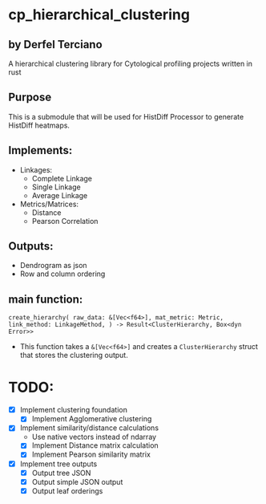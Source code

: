 # cp_hierarchical_clustering

## by Derfel Terciano

A hierarchical clustering library for Cytological profiling projects written in rust

## Purpose

This is a submodule that will be used for HistDiff Processor to generate HistDiff
heatmaps.

## Implements:

- Linkages:
  - Complete Linkage
  - Single Linkage
  - Average Linkage
- Metrics/Matrices:
  - Distance
  - Pearson Correlation

## Outputs:

- Dendrogram as json
- Row and column ordering

## main function:

`create_hierarchy(
    raw_data: &[Vec<f64>],
    mat_metric: Metric,
    link_method: LinkageMethod,
) -> Result<ClusterHierarchy, Box<dyn Error>>`

- This function takes a `&[Vec<f64>]` and creates a `ClusterHierarchy` struct that stores the clustering output.

# TODO:

- [x] Implement clustering foundation
  - [x] Implement Agglomerative clustering
- [x] Implement similarity/distance calculations
  - Use native vectors instead of ndarray
  - [x] Implement Distance matrix calculation
  - [x] Implement Pearson similarity matrix
- [x] Implement tree outputs
  - [x] Output tree JSON
  - [x] Output simple JSON output
  - [x] Output leaf orderings
